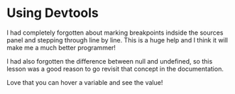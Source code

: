 # Using Devtools

I had completely forgotten about marking breakpoints indside the sources panel and stepping through line by line. This is a huge help and I think it will make me a much better programmer!

I had also forgotten the difference between null and undefined, so this lesson was a good reason to go revisit that concept in the documentation.

Love that you can hover a variable and see the value!